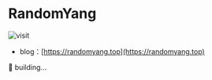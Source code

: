 # RandomYang

![visit](https://hitcounter.pythonanywhere.com/count/tag.svg?url=https%3A%2F%2Fgithub.com%2Frandom-yang)

- blog：[https://randomyang.top](https://randomyang.top)

🌈 building...


